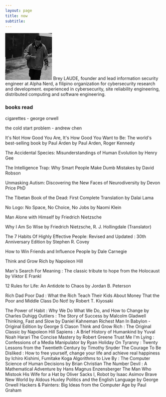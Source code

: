 ```yaml
---
layout: page
title: now
subtitle: 
---
```


![brey laude](assets/img/avatar.jpg) Brey LAUDE, founder and lead information security engineer at Alpha Nerd, a filipino organization for cybersecurity research and development. experienced in cybersecurity, site reliability engineering, distributed computing and software engineering.

### books read
cigarettes - george orwell

the cold start problem - andrew chen

It's Not How Good You Are, It's How Good You Want to Be: The world's best-selling book by Paul Arden by Paul Arden, Roger Kennedy

The Accidental Species: Misunderstandings of Human Evolution by Henry Gee

The Intelligence Trap: Why Smart People Make Dumb Mistakes by David Robson

Unmasking Autism: Discovering the New Faces of Neurodiversity by Devon Price PhD

The Tibetan Book of the Dead: First Complete Translation by Dalai Lama

No Logo: No Space, No Choice, No Jobs by Naomi Klein

Man Alone with Himself by Friedrich Nietzsche

Why I Am So Wise by Friedrich Nietzsche, R. J. Hollingdale (Translator)

The 7 Habits Of Highly Effective People: Revised and Updated : 30th Anniversary Edition by Stephen R. Covey

How to Win Friends and Influence People by Dale Carnegie

Think and Grow Rich by Napoleon Hill

Man's Search For Meaning : The classic tribute to hope from the Holocaust by Viktor E Frankl

12 Rules for Life: An Antidote to Chaos by Jordan B. Peterson

Rich Dad Poor Dad : What the Rich Teach Their Kids About Money That the Poor and Middle Class Do Not! by Robert T. Kiyosaki

The Power of Habit : Why We Do What We Do, and How to Change by Charles Duhigg
Outliers : The Story of Success by Malcolm Gladwell
Thinking, Fast and Slow by Daniel Kahneman
Richest Man In Babylon - Original Edition by George S Clason
Think and Grow Rich : The Original Classic by Napoleon Hill
Sapiens : A Brief History of Humankind by Yuval Noah Harari
The Concise Mastery by Robert Greene
Trust Me I'm Lying : Confessions of a Media Manipulator by Ryan Holiday
On Tyranny : Twenty Lessons from the Twentieth Century by Timothy Snyder
The Courage To Be Disliked : How to free yourself, change your life and achieve real happiness by Ichiro Kishimi, Fumitake Koga
Algorithms to Live By : The Computer Science of Human Decisions by Brian Christian
The Number Devil : A Mathematical Adventure by Hans Magnus Enzensberger
The Man Who Mistook His Wife for a Hat by Oliver Sacks
I, Robot by Isaac Asimov
Brave New World by Aldous Huxley
Politics and the English Language by George Orwell
Hackers & Painters: Big Ideas from the Computer Age by Paul Graham

